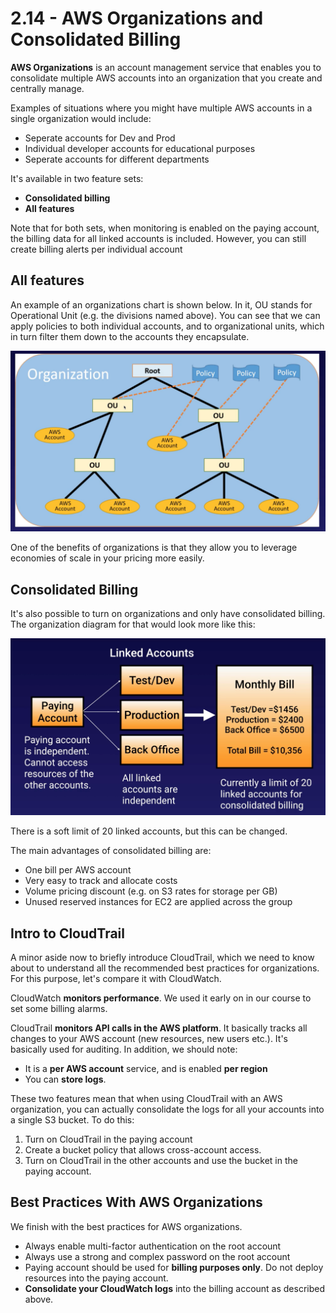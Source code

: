 # 2.14 - AWS Organizations and Consolidated Billing

**AWS Organizations** is an account management service that enables you to consolidate multiple AWS accounts into an organization that you create and centrally manage.

Examples of situations where you might have multiple AWS accounts in a single organization would include:
* Seperate accounts for Dev and Prod
* Individual developer accounts for educational purposes
* Seperate accounts for different departments

It's available in two feature sets:
* **Consolidated billing**
* **All features**

Note that for both sets, when monitoring is enabled on the paying account, the billing data for all linked accounts is included. However, you can still create billing alerts per individual account

## All features

An example of an organizations chart is shown below. In it, OU stands for Operational Unit (e.g. the divisions named above). You can see that we can apply policies to both individual accounts, and to organizational units, which in turn filter them down to the accounts they encapsulate.

![21c46373.png](attachments/21c46373.png)

One of the benefits of organizations is that they allow you to leverage economies of scale in your pricing more easily.

## Consolidated Billing

It's also possible to turn on organizations and only have consolidated billing. The organization diagram for that would look more like this:

![84a9de2a.png](attachments/84a9de2a.png)

There is a soft limit of 20 linked accounts, but this can be changed.

The main advantages of consolidated billing are:
* One bill per AWS account
* Very easy to track and allocate costs
* Volume pricing discount (e.g. on S3 rates for storage per GB)
* Unused reserved instances for EC2 are applied across the group

## Intro to CloudTrail

A minor aside now to briefly introduce CloudTrail, which we need to know about to understand all the recommended best practices for organizations. For this purpose, let's compare it with CloudWatch.

CloudWatch **monitors performance**. We used it early on in our course to set some billing alarms.

CloudTrail **monitors API calls in the AWS platform**. It basically tracks all changes to your AWS account (new resources, new users etc.). It's basically used for auditing. In addition, we should note:
* It is a **per AWS account** service, and is enabled **per region**
* You can **store logs**.

These two features mean that when using CloudTrail with an AWS organization, you can actually consolidate the logs for all your accounts into a single S3 bucket. To do this:
1. Turn on CloudTrail in the paying account
2. Create a bucket policy that allows cross-account access.
3. Turn on CloudTrail in the other accounts and use the bucket in the paying account.

## Best Practices With AWS Organizations

We finish with the best practices for AWS organizations.

* Always enable multi-factor authentication on the root account
* Always use a strong and complex password on the root account
* Paying account should be used for **billing purposes only**. Do not deploy resources into the paying account.
* **Consolidate your CloudWatch logs** into the billing account as described above.